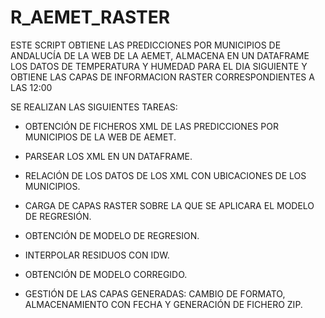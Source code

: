 # R_AEMET_RASTER

ESTE SCRIPT OBTIENE LAS PREDICCIONES POR MUNICIPIOS DE ANDALUCÍA DE LA WEB DE LA AEMET,
ALMACENA EN UN DATAFRAME LOS DATOS DE TEMPERATURA Y HUMEDAD PARA EL DIA SIGUIENTE 
Y OBTIENE LAS CAPAS DE INFORMACION RASTER CORRESPONDIENTES A LAS 12:00

SE REALIZAN LAS SIGUIENTES TAREAS:

- OBTENCIÓN DE FICHEROS XML DE LAS PREDICCIONES POR MUNICIPIOS DE LA WEB DE AEMET.

- PARSEAR LOS XML EN UN DATAFRAME.

- RELACIÓN DE LOS DATOS DE LOS XML CON UBICACIONES DE LOS MUNICIPIOS.

- CARGA DE CAPAS RASTER SOBRE LA QUE SE APLICARA EL MODELO DE REGRESIÓN.

- OBTENCIÓN DE MODELO DE REGRESION.

- INTERPOLAR RESIDUOS CON IDW.

- OBTENCIÓN DE MODELO CORREGIDO.

- GESTIÓN DE LAS CAPAS GENERADAS: CAMBIO DE FORMATO, ALMACENAMIENTO CON FECHA Y GENERACIÓN DE FICHERO ZIP.
